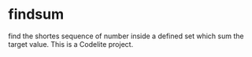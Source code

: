 # findsum
find the shortes sequence of number inside a defined set which sum the target value.
This is a Codelite project.
